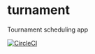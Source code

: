 # turnament

Tournament scheduling app

[![CircleCI](https://circleci.com/gh/tszarzynski/turnament.svg?style=svg)](https://circleci.com/gh/circleci/circleci-docs)

